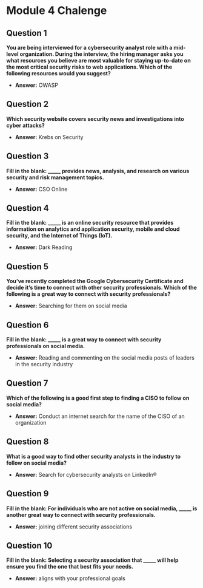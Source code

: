 # Module 4 Chalenge

## Question 1  
**You are being interviewed for a cybersecurity analyst role with a mid-level organization. During the interview, the hiring manager asks you what resources you believe are most valuable for staying up-to-date on the most critical security risks to web applications. Which of the following resources would you suggest?**  
- **Answer:** OWASP

## Question 2  
**Which security website covers security news and investigations into cyber attacks?**  
- **Answer:** Krebs on Security

## Question 3  
**Fill in the blank: _____ provides news, analysis, and research on various security and risk management topics.**  
- **Answer:** CSO Online

## Question 4  
**Fill in the blank: _____ is an online security resource that provides information on analytics and application security, mobile and cloud security, and the Internet of Things (IoT).**  
- **Answer:** Dark Reading

## Question 5  
**You’ve recently completed the Google Cybersecurity Certificate and decide it’s time to connect with other security professionals. Which of the following is a great way to connect with security professionals?**  
- **Answer:** Searching for them on social media

## Question 6  
**Fill in the blank: _____ is a great way to connect with security professionals on social media.**  
- **Answer:** Reading and commenting on the social media posts of leaders in the security industry

## Question 7  
**Which of the following is a good first step to finding a CISO to follow on social media?**  
- **Answer:** Conduct an internet search for the name of the CISO of an organization

## Question 8  
**What is a good way to find other security analysts in the industry to follow on social media?**  
- **Answer:** Search for cybersecurity analysts on LinkedIn®

## Question 9  
**Fill in the blank: For individuals who are not active on social media, _____ is another great way to connect with security professionals.**  
- **Answer:** joining different security associations

## Question 10  
**Fill in the blank: Selecting a security association that _____ will help ensure you find the one that best fits your needs.**  
- **Answer:** aligns with your professional goals

